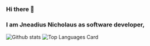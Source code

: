 ### Hi there 👋

### I am Jneadius Nicholaus as software developer,
<!-- **jenadiusnicholaus/jenadiusnicholaus** is a ✨ _special_ ✨ repository because its `README.md` (this file) appears on your GitHub profile. -->
<!-- 
Here are some ideas to get you started:

- 🔭 I’m currently working on P
- 🌱 I’m currently learning ...
- 👯 I’m looking to collaborate on ...
- 🤔 I’m looking for help with ...
- 💬 Ask me about ...
- 📫 How to reach me: ...
- 😄 Pronouns: ...
- ⚡ Fun fact: ... -->


![Github stats](https://github-readme-stats.vercel.app/api?username=jenadiusnicholaus&theme=highcontrast&show_icons=true&count_private=true) 
![Top Languages Card](https://github-readme-stats.vercel.app/api/top-langs/?username=jenadiusnicholaus&layout=compact)


